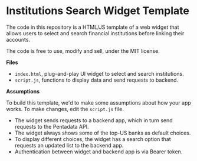 # Institutions Search Widget Template

The code in this repository is a HTML/JS template of a web widget that allows users to select and search financial institutions before linking their accounts.

The code is free to use, modify and sell, under the MIT license.


**Files**

- `index.html`, plug-and-play UI widget to select and search institutions.
- `script.js`, functions to display data and send requests to backend.


**Assumptions**

To build this template, we'd to make some assumptions about how your app works. To make changes, edit the `script.js` file.

- The widget sends requests to a backend app, which in turn send requests to the Pentadata API.
- The widget always shows some of the top-US banks as default choices.
- To display different choices, the widget has a search option that requests an updated list to the backend app.
- Authentication between widget and backend app is via Bearer token.
